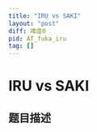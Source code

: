 ```yaml
---
title: "IRU vs SAKI"
layout: "post"
diff: 难度0
pid: AT_fuka_iru
tag: []
---
```


# IRU vs SAKI

## 题目描述

[problemUrl]: https://atcoder.jp/contests/fuka5/tasks/fuka_iru



